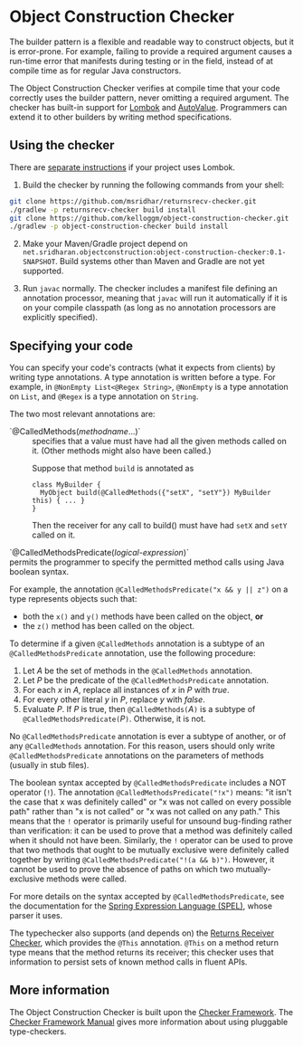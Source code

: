 # Object Construction Checker

The builder pattern is a flexible and readable way to construct objects, but
it is error-prone.  For example, failing to provide a required argument causes
a run-time error that manifests during testing or in the field, instead of
at compile time as for regular Java constructors.

The Object Construction Checker verifies at compile time that your code
correctly uses the builder pattern, never omitting a required argument.
The checker has built-in support for [Lombok](https://projectlombok.org/)
and
[AutoValue](https://github.com/google/auto/blob/master/value/userguide/index.md).
Programmers can extend it to other builders by writing method
specifications.


## Using the checker

There are [separate instructions](README-LOMBOK.md) if your project uses Lombok.

1. Build the checker by running the following commands from your shell:

  ```bash
  git clone https://github.com/msridhar/returnsrecv-checker.git
  ./gradlew -p returnsrecv-checker build install
  git clone https://github.com/kelloggm/object-construction-checker.git
  ./gradlew -p object-construction-checker build install
  ```

2. Make your Maven/Gradle project depend on `net.sridharan.objectconstruction:object-construction-checker:0.1-SNAPSHOT`.
Build systems other than Maven and Gradle are not yet supported.

3. Run `javac` normally.
The checker includes a manifest file defining an annotation processor, meaning that `javac` will run it
automatically if it is on your compile classpath (as long as no annotation processors are explicitly specified).

## Specifying your code

You can specify your code's contracts (what it expects from clients) by writing type annotations.
A type annotation is written before a type.  For example, in `@NonEmpty List<@Regex String>`, `@NonEmpty` is a type annotation on `List`, and `@Regex` is a type annotation on `String`.

The two most relevant annotations are:
<dl>
<dt>`@CalledMethods(<em>methodname</em>...)`</dt>
<dd>specifies that a value must have had all the given methods called on it.
(Other methods might also have been called.)

Suppose that method `build` is annotated as
```
class MyBuilder {
  MyObject build(@CalledMethods({"setX", "setY"}) MyBuilder this) { ... }
}
```
Then the receiver for any call to build() must have had `setX` and `setY` called on it.
</dd>

<dt>`@CalledMethodsPredicate(<em>logical-expression</em>)`</dt>
</dd>permits the
programmer to specify the permitted method calls using Java boolean syntax. 

For example, the annotation `@CalledMethodsPredicate("x && y || z")` on a type represents
objects such that:
* both the `x()` and `y()` methods have been called on the object, **or**
* the `z()` method has been called on the object.
</dd>
</dl>

To determine if a given `@CalledMethods` annotation is a subtype of an `@CalledMethodsPredicate`
annotation, use the following procedure:
1. Let *A* be the set of methods in the `@CalledMethods` annotation.
2. Let *P* be the predicate of the `@CalledMethodsPredicate` annotation.
3. For each *x* in *A*, replace all instances of *x* in *P* with *true*.
4. For every other literal *y* in *P*, replace *y* with *false*.
5. Evaluate *P*. If *P* is true, then `@CalledMethods(`*A*`)` is a subtype of
`@CalledMethodsPredicate(`*P*`)`. Otherwise, it is not.

No `@CalledMethodsPredicate` annotation is ever a subtype of another, or of
any `@CalledMethods` annotation. For this reason,
users should only write `@CalledMethodsPredicate` annotations on the parameters of
methods (usually in stub files).

The boolean syntax accepted by `@CalledMethodsPredicate` includes a NOT operator (`!`).
The annotation `@CalledMethodsPredicate("!x")` means: "it isn't the case that x was
definitely called" or "x was not called on every possible path" rather than
"x is not called" or "x was not called on any path." This means that the `!` operator
is primarily useful for unsound bug-finding rather than verification: it can be used
to prove that a method was definitely called when it should not have been.
Similarly, the `!` operator can be used to prove that two methods that ought to be
mutually exclusive were definitely called together by writing
`@CalledMethodsPredicate("!(a && b)")`. However, it cannot be used to prove the
absence of paths on which two mutually-exclusive methods were called.

For more details
on the syntax accepted by `@CalledMethodsPredicate`, see the documentation for
the
[Spring Expression Language (SPEL)](https://docs.spring.io/spring/docs/3.0.x/reference/expressions.html),
whose parser it uses.

The typechecker also supports (and depends on) the 
[Returns Receiver Checker](https://github.com/msridhar/returnsrecv-checker), which provides the
`@This` annotation. `@This` on a method return type means that the method returns its receiver;
this checker uses that information to persist sets of known method calls in fluent APIs.


## More information

The Object Construction Checker is built upon the [Checker
Framework](https://checkerframework.org/).  The [Checker Framework
Manual](https://checkerframework.org/manual/) gives more information about
using pluggable type-checkers.
